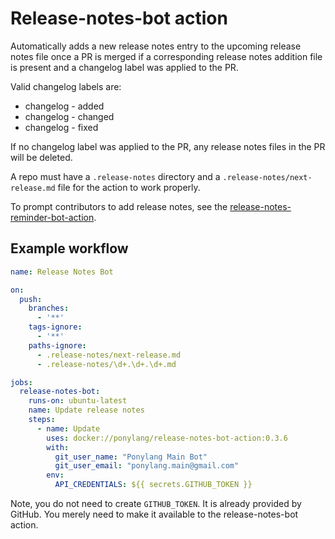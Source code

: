 # Release-notes-bot action

Automatically adds a new release notes entry to the upcoming release notes file once a PR is merged if a corresponding release notes addition file is present and a changelog label was applied to the PR.

Valid changelog labels are:

- changelog - added
- changelog - changed
- changelog - fixed

If no changelog label was applied to the PR, any release notes files in the PR will be deleted.

A repo must have a `.release-notes` directory and a `.release-notes/next-release.md` file for the action to work properly.

To prompt contributors to add release notes, see the [release-notes-reminder-bot-action](https://github.com/ponylang/release-notes-reminder-bot-action).

## Example workflow

```yml
name: Release Notes Bot

on:
  push:
    branches:
      - '**'
    tags-ignore:
      - '**'
    paths-ignore:
      - .release-notes/next-release.md
      - .release-notes/\d+.\d+.\d+.md

jobs:
  release-notes-bot:
    runs-on: ubuntu-latest
    name: Update release notes
    steps:
      - name: Update
        uses: docker://ponylang/release-notes-bot-action:0.3.6
        with:
          git_user_name: "Ponylang Main Bot"
          git_user_email: "ponylang.main@gmail.com"
        env:
          API_CREDENTIALS: ${{ secrets.GITHUB_TOKEN }}
```

Note, you do not need to create `GITHUB_TOKEN`. It is already provided by GitHub. You merely need to make it available to the release-notes-bot action.
